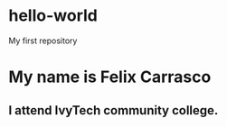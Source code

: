 # hello-world
My first repository
# My name is Felix Carrasco
## I attend **IvyTech community college.**
